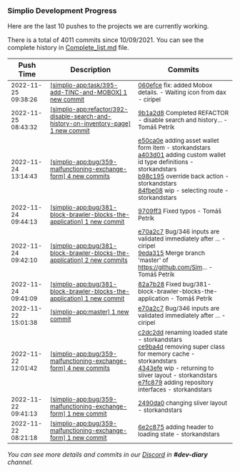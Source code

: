 
### Simplio Development Progress

Here are the last 10 pushes to the projects we are currently working.

There is a total of 4011 commits since 10/09/2021. You can see the complete history in
 [Complete_list.md](Complete_list.md) file.

| Push Time | Description | Commits |
| --- | --- | --- |
| <sub>2022-11-25 09:38:26</sub> | <sub>[[simplio-app:task/395\-add\-TINC\-and\-MOBOX] 1 new commit](https://github.com/SimplioOfficial/simplio-app/commit/060efcea75a89b6b564429608aecf1d4396b6820)</sub> | <sub>[060efce](https://github.com/SimplioOfficial/simplio-app/commit/060efcea75a89b6b564429608aecf1d4396b6820) fix: added Mobox details. - Waiting icon from dax - ciripel</sub> |
| <sub>2022-11-25 08:43:32</sub> | <sub>[[simplio-app:refactor/392\-disable\-search\-and\-history\-on\-inventory\-page] 1 new commit](https://github.com/SimplioOfficial/simplio-app/commit/9b1a2d80f57ac6fd57a8c1c1a671e2ac27d046e3)</sub> | <sub>[9b1a2d8](https://github.com/SimplioOfficial/simplio-app/commit/9b1a2d80f57ac6fd57a8c1c1a671e2ac27d046e3) Completed REFACTOR - disable search and history... - Tomáš Petrík</sub> |
| <sub>2022-11-24 13:14:43</sub> | <sub>[[simplio-app:bug/359\-malfunctioning\-exchange\-form] 4 new commits](https://github.com/SimplioOfficial/simplio-app/compare/e7fc87962c23...84fbe085ff27)</sub> | <sub>[e50ca0e](https://github.com/SimplioOfficial/simplio-app/commit/e50ca0e361ecd4074e673c853d3fef6760092cde) adding asset wallet form item - storkandstars<br>[a403d01](https://github.com/SimplioOfficial/simplio-app/commit/a403d014f981ced37df5f8bb166fbf9e88eebe12) adding custom wallet id type definitions - storkandstars<br>[b98c195](https://github.com/SimplioOfficial/simplio-app/commit/b98c195cacfccdf3fcb007867d12004e75d481a1) override back action - storkandstars<br>[84fbe08](https://github.com/SimplioOfficial/simplio-app/commit/84fbe085ff27fc3f03fa678491583181fb3e2d39) wip - selecting route - storkandstars</sub> |
| <sub>2022-11-24 09:44:13</sub> | <sub>[[simplio-app:bug/381\-block\-brawler\-blocks\-the\-application] 1 new commit](https://github.com/SimplioOfficial/simplio-app/commit/9709ff3fdd62eea9808a673453ef04d4f3c3c92f)</sub> | <sub>[9709ff3](https://github.com/SimplioOfficial/simplio-app/commit/9709ff3fdd62eea9808a673453ef04d4f3c3c92f) Fixed typos - Tomáš Petrík</sub> |
| <sub>2022-11-24 09:42:10</sub> | <sub>[[simplio-app:bug/381\-block\-brawler\-blocks\-the\-application] 2 new commits](https://github.com/SimplioOfficial/simplio-app/compare/82a7b28356f8...9eda31575537)</sub> | <sub>[e70a2c7](https://github.com/SimplioOfficial/simplio-app/commit/e70a2c7662859632e0d255447cca3e5f6bf3379d) Bug/346 inputs are validated immediately after ... - ciripel<br>[9eda315](https://github.com/SimplioOfficial/simplio-app/commit/9eda315755377a14309928d26dadc0bfea3558c5) Merge branch 'master' of https://github.com/Sim... - Tomáš Petrík</sub> |
| <sub>2022-11-24 09:41:09</sub> | <sub>[[simplio-app:bug/381\-block\-brawler\-blocks\-the\-application] 1 new commit](https://github.com/SimplioOfficial/simplio-app/commit/82a7b28356f812d0b52f2e6120c802cad13746ca)</sub> | <sub>[82a7b28](https://github.com/SimplioOfficial/simplio-app/commit/82a7b28356f812d0b52f2e6120c802cad13746ca) Fixed bug/381-block-brawler-blocks-the-application - Tomáš Petrík</sub> |
| <sub>2022-11-22 15:01:38</sub> | <sub>[[simplio-app:master] 1 new commit](https://github.com/SimplioOfficial/simplio-app/commit/e70a2c7662859632e0d255447cca3e5f6bf3379d)</sub> | <sub>[e70a2c7](https://github.com/SimplioOfficial/simplio-app/commit/e70a2c7662859632e0d255447cca3e5f6bf3379d) Bug/346 inputs are validated immediately after ... - ciripel</sub> |
| <sub>2022-11-22 12:01:42</sub> | <sub>[[simplio-app:bug/359\-malfunctioning\-exchange\-form] 4 new commits](https://github.com/SimplioOfficial/simplio-app/compare/2490da0f16d9...e7fc87962c23)</sub> | <sub>[c2dc2dd](https://github.com/SimplioOfficial/simplio-app/commit/c2dc2dd9d14a55e2cf31c612833a5b9a4ad2e45f) renaming loaded state - storkandstars<br>[ce9ba4d](https://github.com/SimplioOfficial/simplio-app/commit/ce9ba4d738e3037f6e8f1f4fbdeaec031ac32b5e) removing super class for memory cache - storkandstars<br>[4343efe](https://github.com/SimplioOfficial/simplio-app/commit/4343efe0ac0a28164814dafc6c1d8137da47abc2) wip - returning to sliver layout - storkandstars<br>[e7fc879](https://github.com/SimplioOfficial/simplio-app/commit/e7fc87962c23b01fb2bc8ea4e49a799b65e6bc9d) adding repository interfaces - storkandstars</sub> |
| <sub>2022-11-22 09:41:13</sub> | <sub>[[simplio-app:bug/359\-malfunctioning\-exchange\-form] 1 new commit](https://github.com/SimplioOfficial/simplio-app/commit/2490da0f16d9479bdaeb4191c3bab82bb3e69ad7)</sub> | <sub>[2490da0](https://github.com/SimplioOfficial/simplio-app/commit/2490da0f16d9479bdaeb4191c3bab82bb3e69ad7) changing sliver layout - storkandstars</sub> |
| <sub>2022-11-22 08:21:18</sub> | <sub>[[simplio-app:bug/359\-malfunctioning\-exchange\-form] 1 new commit](https://github.com/SimplioOfficial/simplio-app/commit/6e2c875b9c10927931914aef635ce1481805e3e8)</sub> | <sub>[6e2c875](https://github.com/SimplioOfficial/simplio-app/commit/6e2c875b9c10927931914aef635ce1481805e3e8) adding header to loading state - storkandstars</sub> |

_You can see more details and commits in our [Discord](https://discord.gg/aKhjuwZmdP) in **#dev-diary** channel._
